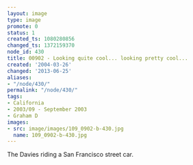 ```yaml
---
layout: image
type: image
promote: 0
status: 1
created_ts: 1080280856
changed_ts: 1372159370
node_id: 430
title: 00902 - Looking quite cool... looking pretty cool...
created: '2004-03-26'
changed: '2013-06-25'
aliases:
- "/node/430/"
permalink: "/node/430/"
tags:
- California
- 2003/09 - September 2003
- Graham D
images:
- src: image/images/109_0902-b-430.jpg
  name: 109_0902-b-430.jpg
---
```

The Davies riding a San Francisco street car.
